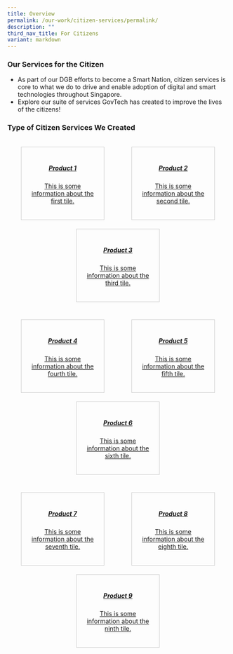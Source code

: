 ```yaml
---
title: Overview
permalink: /our-work/citizen-services/permalink/
description: ""
third_nav_title: For Citizens
variant: markdown
---
```

### **Our Services for the Citizen**

* As part of our DGB efforts to become a Smart Nation, citizen services is core to what we do to drive and enable adoption of digital and smart technologies throughout Singapore. 
* Explore our suite of services GovTech has created to improve the lives of the citizens!

### **Type of Citizen Services We Created**
 
<br>

<style>
  .info-tiles-container {
    display: flex;
    flex-wrap: wrap;
    justify-content: space-around;
  }

  .info-tile {
    border: 1px solid #ccc;
    padding: 20px;
    text-align: center;
    width: calc(33.33% - 20px); /* 20px is the spacing between tiles, and we want 3 tiles in a row */
    margin-bottom: 20px;
    transition: border-color 0.3s ease; /* Add a smooth transition for the border color */
  }

  .info-tile:hover {
    border-color: #007BFF; /* Change the border color on hover */
  }

  .row-spacing {
    width: 100%;
    height: 20px; /* Adjust the spacing between rows as needed */
  }

  @media (max-width: 768px) {
    .info-tile {
      width: calc(100% - 20px); /* For smaller screens, make each tile take up the full width with spacing */
    }
  }
</style>

<div class="info-tiles-container">
  
 <!-- First row of tiles -->
<a class="info-tile" href="/">
    <h5>Product 1</h5>
    <p>This is some information about the first tile.</p>
</a>

<a class="info-tile" href="/">
    <h5>Product 2</h5>
    <p>This is some information about the second tile.</p>
  </a>

<a class="info-tile" href="/">
    <h5>Product 3</h5>
    <p>This is some information about the third tile.</p>
  </a>

  <!-- Add spacing between rows -->
  <div class="row-spacing"></div>

  <!-- Second row of tiles -->
<a class="info-tile" href="/">
    <h5>Product 4</h5>
    <p>This is some information about the fourth tile.</p>
  </a>

<a class="info-tile" href="/">
    <h5>Product 5</h5>
    <p>This is some information about the fifth tile.</p>
  </a>

<a class="info-tile" href="/">
    <h5>Product 6</h5>
    <p>This is some information about the sixth tile.</p>
  </a>

  <!-- Add spacing between rows -->
  <div class="row-spacing"></div>

  <!-- Third row of tiles -->
<a class="info-tile" href="/">
    <h5>Product 7</h5>
    <p>This is some information about the seventh tile.</p>
  </a>

<a class="info-tile" href="/">
    <h5>Product 8</h5>
    <p>This is some information about the eighth tile.</p>
  </a>

<a class="info-tile" href="/">
    <h5>Product 9</h5>
    <p>This is some information about the ninth tile.</p>
  </a>

</div>